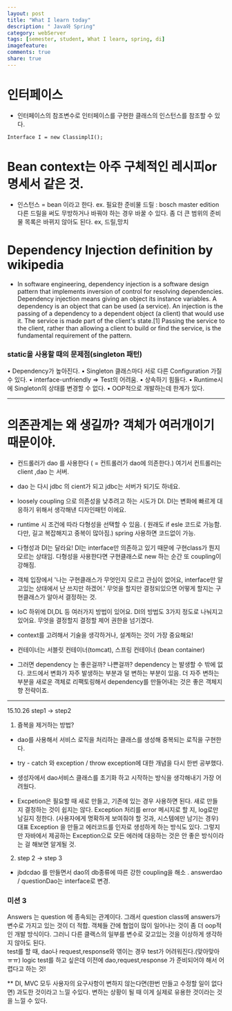 ```yaml
---
layout: post
title: "What I learn today"
description: " Java와 Spring"
category: webServer
tags: [semester, student, What I learn, spring, di]
imagefeature: 
comments: true
share: true
---
```


# 인터페이스
- 인터페이스의 참조변수로 인터페이스를 구현한 클래스의 인스턴스를 참조할 수 있다. 

````
Interface I = new ClassimplI();
````

# Bean context는 아주 구체적인 레시피or명세서 같은 것.
* 인스턴스 = bean 이라고 한다. 
 ex. 필요한 준비물 드릴 : bosch master edition 
 다른 드릴을 써도 무방하거나 바꿔야 하는 경우 바꿀 수 있다. 
 좀 더 큰 범위의 준비물 목록은 바뀌지 않아도 된다. 
 ex, 드릴,망치


# Dependency Injection definition by wikipedia
- In software engineering, dependency injection is a software design pattern that implements inversion of control for resolving dependencies.
Dependency injection means giving an object its instance variables. 
A dependency is an object that can be used (a service). An injection is the passing of a dependency to a dependent object (a client) that would use it. The service is made part of the client's state.[1] Passing the service to the client, rather than allowing a client to build or find the service, is the fundamental requirement of the pattern.


### static을 사용할 때의 문제점(singleton 패턴)
• Dependency가 높아진다.
• Singleton 클래스마다 서로 다른 Configuration 가질 수 있다.
• interface-unfriendly => Test의 어려움.
• 상속하기 힘들다.
• Runtime시에 Singleton의 상태를 변경할 수 없다.
• OOP적으로 개발하는데 한계가 있다.

-------

# 의존관계는 왜 생길까? 객체가 여러개이기 때문이야. 
* 컨드롤러가 dao 를 사용한다 ( = 컨트롤러가 dao에 의존한다.) 여기서 컨트롤러는  client ,dao 는 서버. 
* dao 는 다시 jdbc 의 cient가 되고 jdbc는 서버가 되기도 하네요. 

* loosely coupling 으로 의존성을 낮추려고 하는 시도가 DI. DI는 변화에 빠르게 대응하기 위해서 생각해낸 디자인패턴 이에요. 

* runtime 시 조건에 따라 다형성을 선택할 수 있음. ( 원래도 if esle 코드로 가능함. 다만, 길고 복잡해지고 중복이 많아짐.) spring 사용하면 코드없이 가능. 

* 다형성과 DI는 달라요! DI는 interface만 의존하고 있기 때문에 구현class가 뭔지 모르는 상태임. 
다형성을 사용한다면 구현클래스로 new 하는 순간 또 coupling이 강해짐.

* 객체 입장에서 '나는 구현클래스가 무엇인지 모르고 관심이 없어요, interface만 알고있는 상태에서 난 쓰지만 하겠어.' 무엇을 할지만 결정되있으면 어떻게 할지는 구현클래스가 알아서 결정하는 것.

* IoC 하위에 DI,DL 등 여러가지 방법이 있어요. DI의 방법도 3가지 정도로 나눠지고 있어요. 무엇을 결정할지 결정할 제어 권한을 넘기겠다. 

* context를 고려해서 기술을 생각하거나, 설계하는 것이 가장 중요해요! 

* 컨테이너는 서블릿 컨테이너(tomcat), 스프링 컨테이너 (bean container)

* 그러면 dependency 는 좋은걸까? 나쁜걸까? dependency 는 발생할 수 밖에 없다. 코드에서 변화가 자주 발생하는 부분과 덜 변하는 부분이 있음. 더 자주 변하는 부분을 새로운 객체로 리팩토링해서 dependency를 만들어내는 것은 좋은 객체지향 전략이죠. 

--------
15.10.26
step1 -> step2

1. 즁복을 제거하는 방법? 
* dao를 사용해서 서비스 로직을 처리하는 클래스를 생성해 중복되는 로직을 구현한다.
* try - catch 와 exception / throw exception에 대한 개념을 다시 한번 공부했다. 
* 생성자에서 dao서비스 클래스를 초기화 하고 시작하는 방식을 생각해내기 가장 어려웠다. 

* Excpetion은 필요할 때 새로 만들고, 기존에 있는 경우 사용하면 된다. 새로 만들 지 결정하는 것이 쉽지는 않다.
Exception 처리를 error 메시지로 할 지, log로만 남길지 정한다. (사용자에게 명확하게 보여줘야 할 것과, 시스템에만 남기는 경우)
대표 Exception 을 만들고 에러코드를 인자로 생성하게 하는 방식도 있다. 
그렇지만 자바에서 제공하는 Exception으로 모든 에러에 대응하는 것은 안 좋은 방식이라는 걸 해보면 알게될 것.

2. step 2 -> step 3
* jbdcdao 를 만들면서 dao의 db종류에 따른 강한 coupling을 해소 . answerdao / questionDao는 interface로 변경. 

### 미션 3 
Answers 는 question 에 종속되는 관계이다. 그래서 question class에 answers가 변수로 가지고 있는 것이 더 적합. 객체들 간에 협업이 많이 일어나는 것이 좀 더 oop적인 개발 방식이다. 그러니 다른 클랙스의 일부를 변수로 갖고있는 것을 이상하게 생각하지 않아도 된다.  
test를 할 때, dao나 request,response와 엮이는 경우 test가 어려워진다.(맞아맞아ㅠㅠ) logic test를 하고 싶은데 이전에 dao,request,response 가 준비되어야 해서 어렵다고 하는 것! 

** DI, MVC 모두 사용자의 요구사항이 변하지 않는다면(한번 만들고 수정할 일이 없다면) 과도한 것이라고 느낄 수있다. 변하는 상황이 될 때 이게 실제로 유용한 것이라는 것을 느낄 수 있다. 









